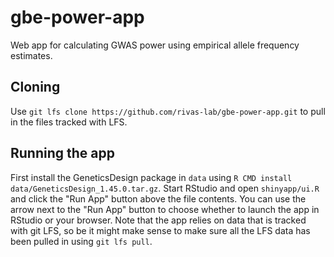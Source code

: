 # gbe-power-app

Web app for calculating GWAS power using empirical allele frequency estimates.

## Cloning

Use `git lfs clone https://github.com/rivas-lab/gbe-power-app.git` to pull in
the files tracked with LFS.

## Running the app

First install the GeneticsDesign package in `data` using 
`R CMD install data/GeneticsDesign_1.45.0.tar.gz`. Start RStudio and open
`shinyapp/ui.R` and click the "Run App" button above the file contents. You can
use the arrow next to the "Run App" button to choose whether to launch the app
in RStudio or your browser. Note that the app relies on data that is tracked
with git LFS, so be it might make sense to make sure all the LFS data has been
pulled in using `git lfs pull`.
